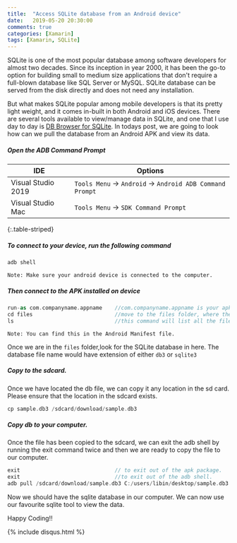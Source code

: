 ```yaml
---
title:  "Access SQLite database from an Android device"
date:   2019-05-20 20:30:00
comments: true
categories: [Xamarin]
tags: [Xamarin, SQLite]
---
```

SQLite is one of the most popular database among software developers for almost two decades. Since its inception in year 2000, it has been the go-to option for building small to medium size applications that don't require a full-blown database like SQL Server or MySQL. SQLite database can be served from the disk directly and does not need any installation.

But what makes SQLite popular among mobile developers is that its pretty light weight, and it comes in-built in both Android and iOS devices. There are several tools available to view/manage data in SQLite, and one that I use day to day is [DB Browser for SQLite][dbBrowser]. In todays post, we are going to look how can we pull the database from an Android APK and  view its data. 

##### **Open the ADB Command Prompt**

| IDE                | Options                                                    |
| ------------------ | ---------------------------------------------------------- |
| Visual Studio 2019 | `Tools Menu` -> `Android` ->  `Android ADB Command Prompt` |
| Visual Studio Mac  | `Tools Menu` -> `SDK Command Prompt`                       |
{:.table-striped}

##### **To connect to your device, run the following command**
```kotlin
adb shell  
```
`Note: Make sure your android device is connected to the computer.`

##### **Then connect to the APK installed on device** 
```kotlin
run-as com.companyname.appname    //com.companyname.appname is your apk package name.
cd files                          //move to the files folder, where the db exists.
ls                                //this command will list all the files in this folder.
```
`Note: You can find this in the Android Manifest file.`

Once we are in the `files` folder,look for the SQLite database in here. The database file name would have extension of either `db3` or `sqlite3`  

##### **Copy to the sdcard**.
Once we have located the db file, we can copy it any location in the sd card. Please ensure that the location in the sdcard exists. 
```kotlin
cp sample.db3 /sdcard/download/sample.db3
```
##### **Copy db to your computer**.
Once the file has been copied to the sdcard, we can exit the adb shell by running the exit command twice and then we are ready to copy the file to our computer. 
```kotlin
exit                              // to exit out of the apk package. 
exit                              //to exit out of the adb shell.
adb pull /sdcard/download/sample.db3 C:/users/libin/desktop/sample.db3             
``` 

Now we should have the sqlite database in our computer. We can now use our favourite sqlite tool to view the data.

Happy Coding!!

[dbBrowser]: https://sqlitebrowser.org/
{% include disqus.html %}
